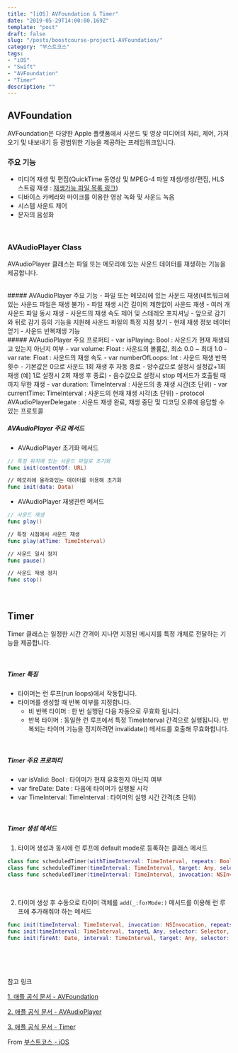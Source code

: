 ```yaml
---
title: "[iOS] AVFoundation & Timer"
date: "2019-05-29T14:00:00.169Z"  
template: "post"  
draft: false  
slug: "/posts/boostcourse-project1-AVFoundation/"  
category: "부스트코스"  
tags:  
- "iOS"  
- "Swift"  
- "AVFoundation"
- "Timer"
description: ""  
---
```


## AVFoundation
AVFoundation은 다양한 Apple 플랫폼에서 사운드 및 영상 미디어의 처리, 제어, 가져오기 및 내보내기 등 광범위한 기능을 제공하는 프레임워크입니다.

### 주요 기능
- 미디어 재생 및 편집(QuickTime 동영상 및 MPEG-4 파일 재생/생성/편집, HLS 스트림 재생 : [재생가능 파일 목록 링크](https://developer.apple.com/documentation/avfoundation/avfiletype))
- 디바이스 카메라와 마이크를 이용한 영상 녹화 및 사운드 녹음
- 시스템 사운드 제어
- 문자의 음성화

<br>

### AVAudioPlayer Class
AVAudioPlayer 클래스는 파일 또는 메모리에 있는 사운드 데이터를 재생하는 기능을 제공합니다.

<br>
##### AVAudioPlayer 주요 기능
- 파일 또는 메모리에 있는 사운드 재생(네트워크에 있는 사운드 파일은 재생 불가)
- 파일 재생 시간 길이의 제한없이 사운드 재생
- 여러 개 사운드 파일 동시 재생
- 사운드의 재생 속도 제어 및 스테레오 포지셔닝
- 앞으로 감기와 뒤로 감기 등의 기능을 지원해 사운드 파일의 특정 지점 찾기
- 현재 재생 정보 데이터 얻기
- 사운드 반복재생 기능

<br>
##### AVAudioPlayer 주요 프로퍼티
- var isPlaying: Bool : 사운드가 현재 재생되고 있는지 아닌지 여부
- var volume: Float : 사운드의 볼륨값, 최소 0.0 ~ 최대 1.0
- var rate: Float : 사운드의 재생 속도
- var numberOfLoops: Int : 사운드 재생 반복 횟수
  - 기본값은 0으로 사운드 1회 재생 후 자동 종료
  - 양수값으로 설정시 설정값+1회 재생 (예] 1로 설정시 2회 재생 후 종료)
  - 음수값으로 설정시 stop 메서드가 호출될 때까지 무한 재생
- var duration: TimeInterval : 사운드의 총 재생 시간(초 단위)
- var currentTime: TimeInterval : 사운드의 현재 재생 시각(초 단위)
- protocol AVAudioPlayerDelegate : 사운드 재생 완료, 재생 중단 및 디코딩 오류에 응답할 수 있는 프로토콜
<br>

##### AVAudioPlayer 주요 메서드
- AVAudioPlayer 초기화 메서드
``` Swift
// 특정 위치에 있는 사운드 파일로 초기화
func init(contentOf: URL)

// 메모리에 올라와있는 데이터를 이용해 초기화
func init(data: Data)
```
- AVAudioPlayer 재생관련 메서드  
``` Swift
// 사운드 재생
func play()

// 특정 시점에서 사운드 재생
func play(atTime: TimeInterval)

// 사운드 일시 정지
func pause()

// 사운드 재생 정지
func stop()
```

<br>

## Timer
Timer 클래스는 일정한 시간 간격이 지나면 지정된 메시지를 특정 개체로 전달하는 기능을 제공합니다.

<br>

##### Timer 특징
- 타이머는 런 루프(run loops)에서 작동합니다.
- 타이머를 생성할 때 반복 여부를 지정합니다.
  - 비 반복 타이머 : 한 번 실행된 다음 자동으로 무효화 됩니다.
  - 반복 타이머 : 동일한 런 루프에서 특정 TimeInterval 간격으로 실행됩니다. 반복되는 타이머 기능을 정지하려면 invalidate() 메서드를 호출해 무효화합니다.

<br>

##### Timer 주요 프로퍼티
- var isValid: Bool : 타이머가 현재 유효한지 아닌지 여부
- var fireDate: Date : 다음에 타이머가 실행될 시각
- var TimeInterval: TimeInterval : 타이머의 실행 시간 간격(초 단위)

<br>

##### Timer 생성 메서드
1. 타이머 생성과 동시에 런 루프에 default mode로 등록하는 클래스 메서드
``` Swift
class func scheduledTimer(withTimeInterval: TimeInterval, repeats: Bool, lock: (Timer) -> Void)
class func scheduledTimer(timeInterval: TimeInterval, target: Any, selector: Selector, userInfo: Any?, repeats: Bool)
class func scheduledTimer(timeInterval: TimeInterval, invocation: NSInvocation. repeats: Bool)
```

<br>

2. 타이머 생성 후 수동으로 타이머 객체를 ```add(_:forMode:)``` 메서드를 이용해 런 루프에 추가해줘야 하는 메서드
``` Swift
func init(timeInterval: TimeInterval, invocation: NSInvocation, repeats: Bool)
func init(timeInterval: TimeInterval, targetL Any, selector: Selector, userInfo: Any?, repeats: Bool)
func init(fireAt: Date, interval: TimeInterval, target: Any, selector: Selector, userInfo: Any?, repeats: Bool)
```

<br>
<br>
<br>

참고 링크

[1. 애플 공식 문서 - AVFoundation](https://developer.apple.com/documentation/avfoundation)

[2. 애플 공식 문서 - AVAudioPlayer](https://developer.apple.com/documentation/avfoundation/avaudioplayer)

[3. 애플 공식 문서 - Timer](https://developer.apple.com/documentation/foundation/timer)

From [부스트코스 - iOS](https://www.edwith.org/boostcourse-ios/)
